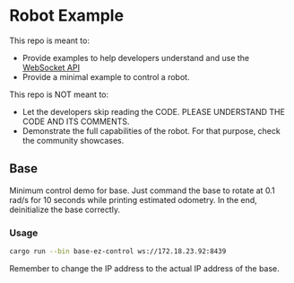 # Robot Example

This repo is meant to: 
- Provide examples to help developers understand and use the [WebSocket API](https://github.com/hexfellow/proto-public-api)
- Provide a minimal example to control a robot.

This repo is NOT meant to:
- Let the developers skip reading the CODE. PLEASE UNDERSTAND THE CODE AND ITS COMMENTS.
- Demonstrate the full capabilities of the robot. For that purpose, check the community showcases.

## Base

Minimum control demo for base. Just command the base to rotate at 0.1 rad/s for 10 seconds while printing estimated odometry. In the end, deinitialize the base correctly. 

### Usage

```bash
cargo run --bin base-ez-control ws://172.18.23.92:8439
```

Remember to change the IP address to the actual IP address of the base.
